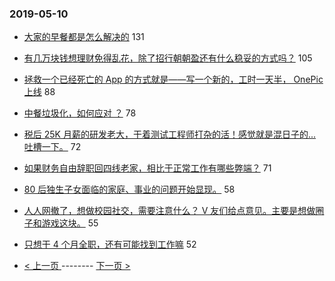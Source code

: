 ### 2019-05-10 
- [大家的早餐都是怎么解决的](https://www.v2ex.com/t/562810) 131
- [有几万块钱想理财免得乱花，除了招行朝朝盈还有什么稳妥的方式吗？](https://www.v2ex.com/t/562743) 105
- [拯救一个已经死亡的 App 的方式就是——写一个新的，工时一天半， OnePic 上线](https://www.v2ex.com/t/562835) 88
- [中餐垃圾化，如何应对 ？](https://www.v2ex.com/t/562841) 78
- [税后 25K 月薪的研发老大，干着测试工程师打杂的活！感觉就是混日子的...吐槽一下。](https://www.v2ex.com/t/562729) 72
- [如果财务自由辞职回四线老家，相比于正常工作有哪些弊端？](https://www.v2ex.com/t/562724) 71
- [80 后独生子女面临的家庭、事业的问题开始显现。](https://www.v2ex.com/t/562762) 58
- [人人网撤了，想做校园社交，需要注意什么？ V 友们给点意见。主要是想做圈子和游戏这块。](https://www.v2ex.com/t/562830) 55
- [只想干 4 个月全职，还有可能找到工作嘛](https://www.v2ex.com/t/562796) 52 

- [ < 上一页 ](https://github.com/able8/v2ex-hot-record/blob/master/2019-05-09.md) -------- [ 下一页 > ](https://github.com/able8/v2ex-hot-record/blob/master/2019-05-11.md)